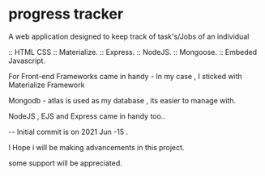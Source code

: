 # progress tracker

A web application designed to keep track of task's/Jobs of an individual 


:: HTML CSS
:: Materialize.
:: Express.
:: NodeJS. 
:: Mongoose.
:: Embeded Javascript.


For Front-end Frameworks came in handy - In my case , I sticked with Materialize Framework

Mongodb - atlas is used as my database , its easier to manage with.

NodeJS , EJS and Express came in handy too..



 --  Initial commit is on 2021 Jun -15 .
 
I Hope  i will be making advancements in this project.

some support will be appreciated.




